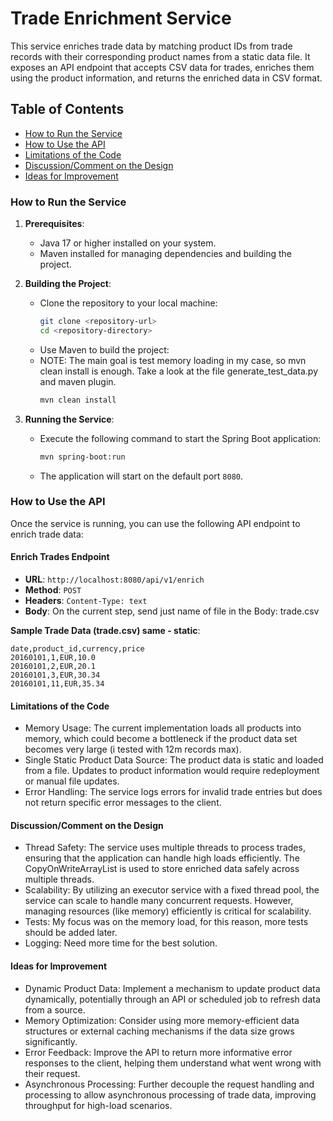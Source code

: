 # Trade Enrichment Service

This service enriches trade data by matching product IDs from trade records with their corresponding product names from a static data file. It exposes an API endpoint that accepts CSV data for trades, enriches them using the product information, and returns the enriched data in CSV format.

## Table of Contents

- [How to Run the Service](#how-to-run-the-service)
- [How to Use the API](#how-to-use-the-api)
- [Limitations of the Code](#limitations-of-the-code)
- [Discussion/Comment on the Design](#discussioncomment-on-the-design)
- [Ideas for Improvement](#ideas-for-improvement)

### How to Run the Service

1. **Prerequisites**:
    - Java 17 or higher installed on your system.
    - Maven installed for managing dependencies and building the project.

2. **Building the Project**:
    - Clone the repository to your local machine:
      ```bash
      git clone <repository-url>
      cd <repository-directory>
      ```
    - Use Maven to build the project:
    - NOTE: The main goal is test memory loading in my case, so mvn clean install is enough. Take a look at the file generate_test_data.py and maven plugin.
      ```bash
      mvn clean install
      ```

3. **Running the Service**:
    - Execute the following command to start the Spring Boot application:
      ```bash
      mvn spring-boot:run
      ```
    - The application will start on the default port `8080`.

### How to Use the API

Once the service is running, you can use the following API endpoint to enrich trade data:

#### Enrich Trades Endpoint

- **URL**: `http://localhost:8080/api/v1/enrich`
- **Method**: `POST`
- **Headers**: `Content-Type: text`
- **Body**: On the current step, send just name of file in the Body: trade.csv

**Sample Trade Data (trade.csv) same - static**:
```csv
date,product_id,currency,price
20160101,1,EUR,10.0
20160101,2,EUR,20.1
20160101,3,EUR,30.34
20160101,11,EUR,35.34
```
#### Limitations of the Code
- Memory Usage: The current implementation loads all products into memory, which could become a bottleneck if the product data set becomes very large (i tested with 12m records max).
- Single Static Product Data Source: The product data is static and loaded from a file. Updates to product information would require redeployment or manual file updates.
- Error Handling: The service logs errors for invalid trade entries but does not return specific error messages to the client.

#### Discussion/Comment on the Design
- Thread Safety: The service uses multiple threads to process trades, ensuring that the application can handle high loads efficiently. The CopyOnWriteArrayList is used to store enriched data safely across multiple threads.
- Scalability: By utilizing an executor service with a fixed thread pool, the service can scale to handle many concurrent requests. However, managing resources (like memory) efficiently is critical for scalability.
- Tests: My focus was on the memory load, for this reason, more tests should be added later.
- Logging: Need more time for the best solution.
#### Ideas for Improvement
- Dynamic Product Data: Implement a mechanism to update product data dynamically, potentially through an API or scheduled job to refresh data from a source.
- Memory Optimization: Consider using more memory-efficient data structures or external caching mechanisms if the data size grows significantly.
- Error Feedback: Improve the API to return more informative error responses to the client, helping them understand what went wrong with their request.
- Asynchronous Processing: Further decouple the request handling and processing to allow asynchronous processing of trade data, improving throughput for high-load scenarios.